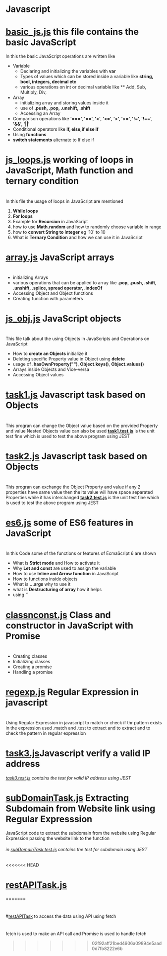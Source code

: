# Javascript
#
# **[basic_js.js](https://github.com/Pranav-n-js/Javascript/blob/main/basic_js.js)**  this file contains the basic JavaScript
   In this the basic JavaScript operations are written like
   * Variable
     * Declaring and initializing the variables with **var**
     * Types of values which can be stored inside a variable like **string, bool, integers, decimal etc**
     * various operations on int or decimal variable like  ** Add, Sub, Multiply, Div,
   * Array
     * initializing array and storing values inside it
     * use of **.push, .pop, .unshift, .shift**
     * Accessing an Array
   * Comparison operations like **'===', '==', '<', '<=', '>', '>=', '!=', '!==', '&&', '||'**
   * Conditional operators like **if, else,if else if**
   * Using **functions**
   * **switch statements** alternate to If else if
#
# **[js_loops.js](https://github.com/Pranav-n-js/Javascript/blob/main/js_loops.js)** working of loops in JavaScript, Math function and ternary condition
#
   In this file the usage of loops in JavaScript are mentioned
   1. **While loops**
   2. **For loops**
   3. Example for **Recursion** in JavaScript
   4. how to use **Math.random** and how to randomly choose variable in  range
   5. how to **convert String to Integer** eg '10' to 10
   6. What is **Ternary Condition** and how we can use it in JavaScript
#
# **[array.js](https://github.com/Pranav-n-js/Javascript/blob/main/array.js)** JavaScript arrays
#
   * initializing Arrays
   * various operations that can be applied to array like **.pop, .push, .shift, .unshift, .splice, spread operator, .indexOf**
   * Accessing Object and Object functions
   * Creating function with parameters
#
# **[js_obj.js](https://github.com/Pranav-n-js/Javascript/blob/main/js_obj.js)** JavaScript objects
#
   This file talk about the using Objects in JavaScripts and Operations on JavaScript
   * How to **create an Objects** initialize it
   * Deleting specific Property value in Object using **delete**
   * usage of **.hasOwnProperty("")**, **Object.keys()**, **Object.values()**
   * Arrays inside Objects and Vice-versa
   * Accessing Object values

#
# **[task1.js](https://github.com/Pranav-n-js/Javascript/blob/main/task1.js)** Javascript task based on Objects
#
   This progran can change the Object value based on the  provided Property and value Nested Objects value can also be used
   **[task1.test.js](https://github.com/Pranav-n-js/Javascript/blob/main/task1.test.js)**  is the unit test fine which is used to test the above program using JEST

#
# **[task2.js](https://github.com/Pranav-n-js/Javascript/blob/main/task2.js)** Javascript task based on Objects
#
   This progran can exchange the Object Property and value if any 2 properties have same value then the its value will have space separated Properties while it has interchanged
   **[task2.test.js](https://github.com/Pranav-n-js/Javascript/blob/main/task2.test.js)**  is the unit test fine which is used to test the above program using JEST   
#
# **[es6.js](https://github.com/Pranav-n-js/Javascript/blob/main/es6.js)** some of ES6 features in JavaScript
#
   In this Code some of the functions or features of EcmaScript 6 are shown
   * What is **Strict mode** and How to activate it
   * Why **Let and const** are used to assign the variable
   * How to use **Inline and Arrow function** in JavaScript
   * How to functions inside objects
   * What is **...args** why to use it
   * what is **Destructuring of array** how it helps
   * using **\`\`**
#
# **[classnconst.js](https://github.com/Pranav-n-js/Javascript/blob/main/classnconst.js)** Class and constructor in JavaScript with Promise
   #
   * Creating classes
   * Initializing classes
   * Creating a promise
   * Handling a promise
#
# **[regexp.js](https://github.com/Pranav-n-js/Javascript/blob/main/regexp.js)** Regular Expression in javascript
#
   Using Regular Expression in javascript to match or check if thr pattern exists in the expression
   used .match and .test to extract and to extract and to check the pattern in regular expression
#
# [task3.js](https://github.com/Pranav-n-js/Javascript/blob/main/task3.js)Javascript verify a valid IP address
###### [task3.test.js](https://github.com/Pranav-n-js/Javascript/blob/main/task3.test.js) contains the test for valid IP address using JEST
#
# [subDomainTask.js](https://github.com/Pranav-n-js/Javascript/blob/main/subDomainTask.js) Extracting Subdomain from Website link using Regular Expresssion
   JavaScript code to extract the subdomain from the website using Regular Expression passing the website link to the function
###### in [subDomainTask.test.js](https://github.com/Pranav-n-js/Javascript/blob/main/subDomainTask.test.js) contains the test for subdomain using JEST
<<<<<<< HEAD
# [restAPITask.js](https://github.com/Pranav-n-js/Javascript/blob/main/restAPITask.js) 
=======
#
#[restAPITask](https://github.com/Pranav-n-js/Javascript/blob/main/restAPITask.js) to access the data using API using fetch
#
  fetch is used to make an API call and Promise is used to handle fetch
>>>>>>> 02f92aff21bed4906a09894e5aad0d7fb8222e6b
